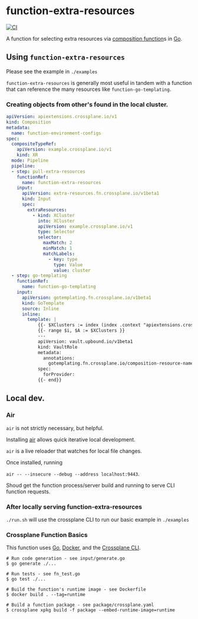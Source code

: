 # function-extra-resources
[![CI](https://github.com/crossplane/function-template-go/actions/workflows/ci.yml/badge.svg)](https://github.com/crossplane/function-template-go/actions/workflows/ci.yml)

A function for selecting extra resources via [composition function][functions]s in [Go][go].

## Using `function-extra-resources`

Please see the example in `./examples`

`function-extra-resources` is generally most useful in tandem with a function that can reference the many resources like
`function-go-templating`.

### Creating objects from other's found in the local cluster.
``` yaml
apiVersion: apiextensions.crossplane.io/v1
kind: Composition
metadata:
  name: function-environment-configs
spec:
  compositeTypeRef:
    apiVersion: example.crossplane.io/v1
    kind: XR
  mode: Pipeline
  pipeline:
  - step: pull-extra-resources
    functionRef:
      name: function-extra-resources
    input:
      apiVersion: extra-resources.fn.crossplane.io/v1beta1
      kind: Input
      spec:
        extraResources:
          - kind: XCluster
            into: XCluster
            apiVersion: example.crossplane.io/v1
            type: Selector
            selector:
              maxMatch: 2
              minMatch: 1
              matchLabels:
                - key: type
                  type: Value
                  value: cluster
  - step: go-templating
    functionRef:
      name: function-go-templating
    input:
      apiVersion: gotemplating.fn.crossplane.io/v1beta1
      kind: GoTemplate
      source: Inline
      inline:
        template: |
            {{- $XClusters := index (index .context "apiextensions.crossplane.io/extra-resources") "XCluster" }}
            {{- range $i, $A := $XClusters }}
            ---
            apiVersion: vault.upbound.io/v1beta1
            kind: VaultRole
            metadata:
              annotations:
                gotemplating.fn.crossplane.io/composition-resource-name: {{index (index $A "metadata") "name"}}
            spec:
              forProvider:
            {{- end}}
```

## Local dev.

### Air

`air` is not strictly necessary, but helpful.

Installing [air](https://github.com/cosmtrek/air) allows quick iterative local development.

`air` is a live reloader that watches for local file changes.

Once installed, running

`air -- --insecure --debug --address localhost:9443`.

Shoud get the function process/server build and running to serve CLI function requests.

### After locally serving function-extra-resources

`./run.sh` will use the crossplane CLI to run our basic example in `./examples`

### Crossplane Function Basics

This function uses [Go][go], [Docker][docker], and the [Crossplane CLI][cli].

```shell
# Run code generation - see input/generate.go
$ go generate ./...

# Run tests - see fn_test.go
$ go test ./...

# Build the function's runtime image - see Dockerfile
$ docker build . --tag=runtime

# Build a function package - see package/crossplane.yaml
$ crossplane xpkg build -f package --embed-runtime-image=runtime
```

[functions]: https://docs.crossplane.io/latest/concepts/composition-functions
[go]: https://go.dev
[function guide]: https://docs.crossplane.io/knowledge-base/guides/write-a-composition-function-in-go
[package docs]: https://pkg.go.dev/github.com/crossplane/function-sdk-go
[docker]: https://www.docker.com
[cli]: https://docs.crossplane.io/latest/cli
